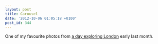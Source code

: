 ```yaml
---
layout: post
title: Carousel
date: '2012-10-06 01:05:18 +0100'
post_id: 344
---
```

One of my favourite photos from [a day exploring London][1] early last month.

[1]: http://www.flickr.com/photos/paulrobertlloyd/sets/72157631686838093